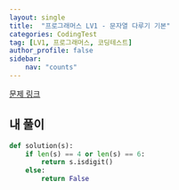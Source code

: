 ```yaml
---
layout: single
title:  "프로그래머스 LV1 - 문자열 다루기 기본"
categories: CodingTest
tag: [LV1, 프로그래머스, 코딩테스트]
author_profile: false
sidebar: 
    nav: "counts"
---
```


[문제 링크](https://school.programmers.co.kr/learn/courses/30/lessons/12918)

## 내 풀이
```python
def solution(s):
    if len(s) == 4 or len(s) == 6:
        return s.isdigit()
    else:
        return False
```